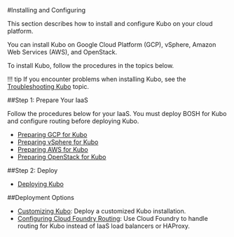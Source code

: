 #Installing and Configuring

This section describes how to install and configure Kubo on your cloud platform.

You can install Kubo on Google Cloud Platform (GCP), vSphere, Amazon Web Services (AWS), and OpenStack.

To install Kubo, follow the procedures in the topics below.

!!! tip
	If you encounter problems when installing Kubo, see the [Troubleshooting Kubo](../managing/troubleshooting.md) topic.

##Step 1: Prepare Your IaaS

Follow the procedures below for your IaaS. You must deploy BOSH for Kubo and configure routing before deploying Kubo.

* [Preparing GCP for Kubo](gcp/)
* [Preparing vSphere for Kubo](vsphere/)
* [Preparing AWS for Kubo](aws/)
* [Preparing OpenStack for Kubo](openstack/)

##Step 2: Deploy  

* [Deploying Kubo](deploying-kubo/)

##Deployment Options

* [Customizing Kubo](customizing-kubo/): Deploy a customized Kubo installation.
* [Configuring Cloud Foundry Routing](cf-routing/): Use Cloud Foundry to handle routing for Kubo instead of IaaS load balancers or HAProxy.